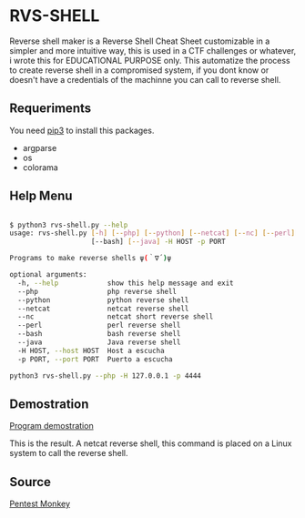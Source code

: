 # RVS-SHELL

Reverse shell maker is a Reverse Shell Cheat Sheet customizable in a simpler and more intuitive way, this is used in a CTF challenges or whatever, i wrote this for EDUCATIONAL PURPOSE only. This automatize the process to create reverse shell in a compromised system, if you dont know or doesn't have a credentials of the machinne you can call to reverse shell.

## Requeriments

You need [pip3](https://help.dreamhost.com/hc/es/articles/115000699011-Usar-pip3-para-instalar-m%C3%B3dulos-de-Python3) to install this packages.

  - argparse
  - os
  - colorama
  
## Help Menu

```bash

$ python3 rvs-shell.py --help
usage: rvs-shell.py [-h] [--php] [--python] [--netcat] [--nc] [--perl]
                    [--bash] [--java] -H HOST -p PORT

Programs to make reverse shells ψ(｀∇´)ψ

optional arguments:
  -h, --help            show this help message and exit
  --php                 php reverse shell
  --python              python reverse shell
  --netcat              netcat reverse shell
  --nc                  netcat short reverse shell
  --perl                perl reverse shell
  --bash                bash reverse shell
  --java                Java reverse shell
  -H HOST, --host HOST  Host a escucha
  -p PORT, --port PORT  Puerto a escucha

python3 rvs-shell.py --php -H 127.0.0.1 -p 4444
```

## Demostration

[Program demostration](https://raw.githubusercontent.com/n0obit4/rvs-shell/master/Demostration.png?token=AJY45AR3KK72CNNXEYNA36C7L7INM)

This is the result. A netcat reverse shell, this command is placed on a Linux system to call the reverse shell.

## Source

[Pentest Monkey](http://pentestmonkey.net/cheat-sheet/shells/reverse-shell-cheat-sheet)
